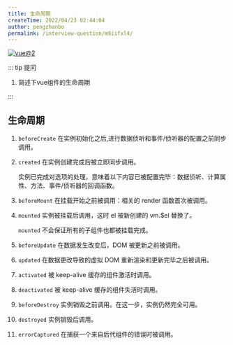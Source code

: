 ```yaml
---
title: 生命周期
createTime: 2022/04/23 02:44:04
author: pengzhanbo
permalink: /interview-question/m9iifxl4/
---
```


[![vue@2](https://img.shields.io/badge/vue-%402-brightgreen)](https://cn.vuejs.org/)

::: tip 提问

1. 简述下vue组件的生命周期

:::

## 生命周期

1. `beforeCreate` 在实例初始化之后,进行数据侦听和事件/侦听器的配置之前同步调用。

2. `created` 在实例创建完成后被立即同步调用。

   实例已完成对选项的处理，意味着以下内容已被配置完毕：数据侦听、计算属性、方法、事件/侦听器的回调函数。

3. `beforeMount` 在挂载开始之前被调用：相关的 render 函数首次被调用。

4. `mounted` 实例被挂载后调用，这时 el 被新创建的 vm.$el 替换了。

   `mounted` 不会保证所有的子组件也都被挂载完成。

5. `beforeUpdate` 在数据发生改变后，DOM 被更新之前被调用。

6. `updated` 在数据更改导致的虚拟 DOM 重新渲染和更新完毕之后被调用。

7. `activated` 被 keep-alive 缓存的组件激活时调用。

8. `deactivated` 被 keep-alive 缓存的组件失活时调用。

9. `beforeDestroy` 实例销毁之前调用。在这一步，实例仍然完全可用。

10. `destroyed` 实例销毁后调用。

11. `errorCaptured` 在捕获一个来自后代组件的错误时被调用。
